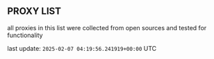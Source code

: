 ## PROXY LIST

all proxies in this list were collected from open sources and tested for functionality

last update: `2025-02-07 04:19:56.241919+00:00` UTC